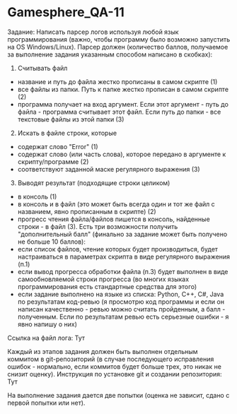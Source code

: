 # Gamesphere_QA-11

Задание:
Написать парсер логов используя любой язык программирования (важно, чтобы программу было возможно запустить на OS Windows/Linux).
Парсер должен (количество баллов, получаемое за выполнение задания указанным способом написано в скобках):
1) Считывать файл
- название и путь до файла жестко прописаны в самом скрипте (1)
- все файлы из папки. Путь к папке жестко прописан в самом скрипте (2)
- программа получает на вход аргумент. Если этот аргумент - путь до файла - программа считывает этот файл. Если путь до папки - все текстовые файлы из этой папки (3)
2) Искать в файле строки, которые
- содержат слово "Error" (1)
- содержат слово (или часть слова), которое передано в аргументе к скрипту/программе (2)
- соответствуют заданной маске регулярного выражения (3)
3) Выводят результат (подходящие строки целиком)
- в консоль (1)
- в консоль и в файл (это может быть всегда один и тот же файл с названием, явно прописанным в скрипте) (2)
- прогресс чтения файла/файлов пишется в консоль, найденные строки - в файл (3).
Есть три возможности получить "дополнительный балл" (финально за задание может быть получено не больше 10 баллов):
- если список файлов, чтение которых будет производиться, будет настраиваться в параметрах скрипта в виде регулярного выражения (п.1)
- если вывод прогресса обработки файла (п.3) будет выполнен в виде самообновляемой строки прогресса (во многих языках программирования есть стандартные средства для этого)
- если задание выполнено на языке из списка: Python, C++, C#, Java по результатам код-ревью (я просмотрю код программы и если он написан качественно - ревью можно считать пройденным, а балл - полученным. Если по результатам ревью есть серьезные ошибки - я явно напишу о них)

Ссылка на файл лога: Тут

Каждый из этапов задания должен быть выполнен отдельным коммитом в git-репозиторий (в случае последующего исправления ошибок - нормально, если коммитов будет больше трех, это никак не снизит оценку). Инструкция по установке git и создании репозитория: Тут

На выполнение задания дается две попытки (оценка не зависит, сдано с первой попытки или нет). 
